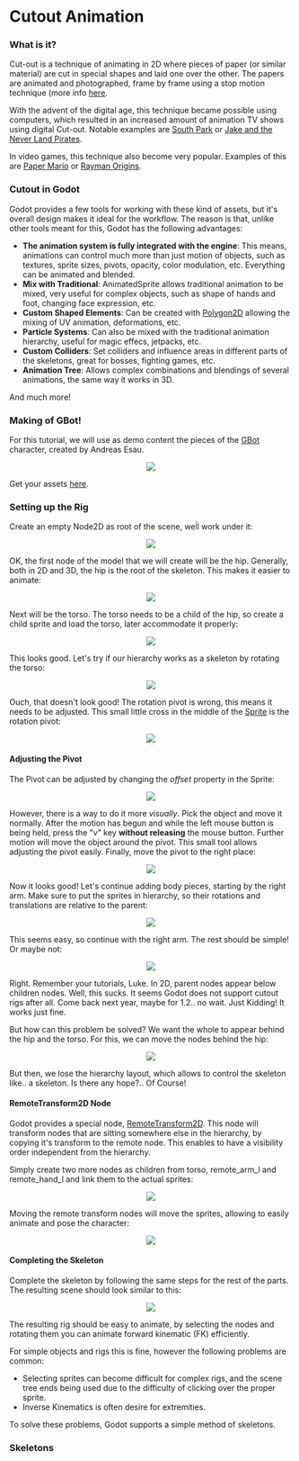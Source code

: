 # Cutout Animation

### What is it?

Cut-out is a technique of animating in 2D where pieces of paper (or similar material) are cut in special shapes and laid one over the other. The papers are animated and photographed, frame by frame using a stop motion technique (more info [here](http://en.wikipedia.org/wiki/Cutout_animation).

With the advent of the digital age, this technique became possible using computers, which resulted in an increased amount of animation TV shows using digital Cut-out. Notable examples are [South Park](http://en.wikipedia.org/wiki/South_Park) or [Jake and the Never Land Pirates](http://en.wikipedia.org/wiki/Jake_and_the_Never_Land_Pirates).

In video games, this technique also become very popular. Examples of this are [Paper Mario](http://en.wikipedia.org/wiki/Super_Paper_Mario) or [Rayman Origins](http://en.wikipedia.org/wiki/Rayman_Origins).

### Cutout in Godot

Godot provides a few tools for working with these kind of assets, but it's overall design makes it ideal for the workflow. The reason is that, unlike other tools meant for this, Godot has the following advantages:

* **The animation system is fully integrated with the engine**: This means, animations can control much more than just motion of objects, such as textures, sprite sizes, pivots, opacity, color modulation, etc. Everything can be animated and blended.
* **Mix with Traditional**: AnimatedSprite allows traditional animation to be mixed, very useful for complex objects, such as shape of hands and foot, changing face expression, etc.
* **Custom Shaped Elements**: Can be created with [Polygon2D](class_polygon2d) allowing the mixing of UV animation, deformations, etc.
* **Particle Systems**: Can also be mixed with the traditional animation hierarchy, useful for magic effecs, jetpacks, etc.
* **Custom Colliders**: Set colliders and influence areas in different parts of the skeletons, great for bosses, fighting games, etc.
* **Animation Tree**: Allows complex combinations and blendings of several animations, the same way it works in 3D. 

And much more!

### Making of GBot!

For this tutorial, we will use as demo content the pieces of the [GBot](https://www.youtube.com/watch?v=S13FrWuBMx4&list=UUckpus81gNin1aV8WSffRKw) character, created by Andreas Esau. 

<p align="center"><img src="images/tuto_cutout_walk.gif"></p>

Get your assets [here](media/gbot_resources.zip).

### Setting up the Rig

Create an empty Node2D as root of the scene, weĺl work under it:

<p align="center"><img src="images/tuto_cutout1.png"></p>

OK, the first node of the model that we will create will be the hip. Generally, both in 2D and 3D, the hip is the root of the skeleton. This makes it easier to animate:

<p align="center"><img src="images/tuto_cutout2.png"></p>

Next will be the torso. The torso needs to be a child of the hip, so create a child sprite and load the torso, later accommodate it properly:

<p align="center"><img src="images/tuto_cutout3.png"></p>

This looks good. Let's try if our hierarchy works as a skeleton by rotating the torso:

<p align="center"><img src="images/tutovec_torso1.gif"></p>

Ouch, that doesn't look good! The rotation pivot is wrong, this means it needs to be adjusted.
This small little cross in the middle of the [Sprite](class_sprite) is the rotation pivot:

<p align="center"><img src="images/tuto_cutout4.png"></p>

#### Adjusting the Pivot

The Pivot can be adjusted by changing the _offset_ property in the Sprite:

<p align="center"><img src="images/tuto_cutout5.png"></p>

However, there is a way to do it more _visually_. Pick the object and move it normally. After the motion has begun and while the left mouse button is being held, press the "v" key **without releasing** the mouse button. Further motion will move the object around the pivot. This small tool allows adjusting the pivot easily. Finally, move the pivot to the right place:

<p align="center"><img src="images/tutovec_torso2.gif"></p>

Now it looks good! Let's continue adding body pieces, starting by the right arm. Make sure to put the sprites in hierarchy, so their rotations and translations are relative to the parent:

<p align="center"><img src="images/tuto_cutout6.png"></p>

This seems easy, so continue with the right arm. The rest should be simple! Or maybe not:

<p align="center"><img src="images/tuto_cutout7.png"></p>

Right. Remember your tutorials, Luke. In 2D, parent nodes appear below children nodes. Well, this sucks. It seems Godot does not support cutout rigs after all. Come back next year, maybe for 1.2.. no wait. Just Kidding! It works just fine.

But how can this problem be solved? We want the whole to appear behind the hip and the torso. For this, we can move the nodes behind the hip:

<p align="center"><img src="images/tuto_cutout8.png"></p>

But then, we lose the hierarchy layout, which allows to control the skeleton like.. a skeleton. Is there any hope?.. Of Course!

#### RemoteTransform2D Node

Godot provides a special node, [RemoteTransform2D](class_remotetransform2d). This node will transform nodes that are sitting somewhere else in the hierarchy, by copying it's transform to the remote node.
This enables to have a visibility order independent from the hierarchy. 

Simply create two more nodes as children from torso, remote_arm_l and remote_hand_l and link them to the actual sprites:

<p align="center"><img src="images/tuto_cutout9.png"></p>

Moving the remote transform nodes will move the sprites, allowing to easily animate and pose the character:

<p align="center"><img src="images/tutovec_torso4.gif"></p>

#### Completing the Skeleton

Complete the skeleton by following the same steps for the rest of the parts. The resulting scene should look similar to this:

<p align="center"><img src="images/tuto_cutout10.png"></p>

The resulting rig should be easy to animate, by selecting the nodes and rotating them you can animate forward kinematic (FK) efficiently. 

For simple objects and rigs this is fine, however the following problems are common:

* Selecting sprites can become difficult for complex rigs, and the scene tree ends being used due to the difficulty of clicking over the proper sprite.
* Inverse Kinematics is often desire for extremities.

To solve these problems, Godot supports a simple method of skeletons.

### Skeletons









